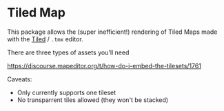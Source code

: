 # Tiled Map


This package allows the (super inefficient!) rendering of Tiled Maps made with the [Tiled](https://www.mapeditor.org/) / `.tmx` editor.

There are three types of assets you'll need

https://discourse.mapeditor.org/t/how-do-i-embed-the-tilesets/1761


Caveats: 

- Only currently supports one tileset
- No transparrent tiles allowed (they won't be stacked)
